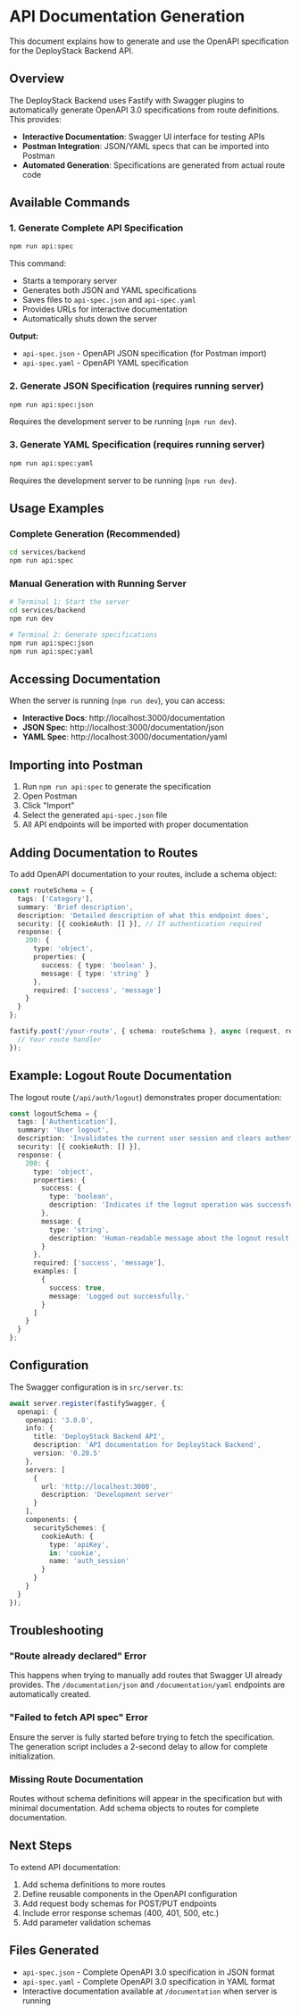 # API Documentation Generation

This document explains how to generate and use the OpenAPI specification for the DeployStack Backend API.

## Overview

The DeployStack Backend uses Fastify with Swagger plugins to automatically generate OpenAPI 3.0 specifications from route definitions. This provides:

- **Interactive Documentation**: Swagger UI interface for testing APIs
- **Postman Integration**: JSON/YAML specs that can be imported into Postman
- **Automated Generation**: Specifications are generated from actual route code

## Available Commands

### 1. Generate Complete API Specification
```bash
npm run api:spec
```
This command:
- Starts a temporary server
- Generates both JSON and YAML specifications
- Saves files to `api-spec.json` and `api-spec.yaml`
- Provides URLs for interactive documentation
- Automatically shuts down the server

**Output:**
- `api-spec.json` - OpenAPI JSON specification (for Postman import)
- `api-spec.yaml` - OpenAPI YAML specification

### 2. Generate JSON Specification (requires running server)
```bash
npm run api:spec:json
```
Requires the development server to be running (`npm run dev`).

### 3. Generate YAML Specification (requires running server)
```bash
npm run api:spec:yaml
```
Requires the development server to be running (`npm run dev`).

## Usage Examples

### Complete Generation (Recommended)
```bash
cd services/backend
npm run api:spec
```

### Manual Generation with Running Server
```bash
# Terminal 1: Start the server
cd services/backend
npm run dev

# Terminal 2: Generate specifications
npm run api:spec:json
npm run api:spec:yaml
```

## Accessing Documentation

When the server is running (`npm run dev`), you can access:

- **Interactive Docs**: http://localhost:3000/documentation
- **JSON Spec**: http://localhost:3000/documentation/json
- **YAML Spec**: http://localhost:3000/documentation/yaml

## Importing into Postman

1. Run `npm run api:spec` to generate the specification
2. Open Postman
3. Click "Import" 
4. Select the generated `api-spec.json` file
5. All API endpoints will be imported with proper documentation

## Adding Documentation to Routes

To add OpenAPI documentation to your routes, include a schema object:

```typescript
const routeSchema = {
  tags: ['Category'],
  summary: 'Brief description',
  description: 'Detailed description of what this endpoint does',
  security: [{ cookieAuth: [] }], // If authentication required
  response: {
    200: {
      type: 'object',
      properties: {
        success: { type: 'boolean' },
        message: { type: 'string' }
      },
      required: ['success', 'message']
    }
  }
};

fastify.post('/your-route', { schema: routeSchema }, async (request, reply) => {
  // Your route handler
});
```

## Example: Logout Route Documentation

The logout route (`/api/auth/logout`) demonstrates proper documentation:

```typescript
const logoutSchema = {
  tags: ['Authentication'],
  summary: 'User logout',
  description: 'Invalidates the current user session and clears authentication cookies',
  security: [{ cookieAuth: [] }],
  response: {
    200: {
      type: 'object',
      properties: {
        success: { 
          type: 'boolean',
          description: 'Indicates if the logout operation was successful'
        },
        message: { 
          type: 'string',
          description: 'Human-readable message about the logout result'
        }
      },
      required: ['success', 'message'],
      examples: [
        {
          success: true,
          message: 'Logged out successfully.'
        }
      ]
    }
  }
};
```

## Configuration

The Swagger configuration is in `src/server.ts`:

```typescript
await server.register(fastifySwagger, {
  openapi: {
    openapi: '3.0.0',
    info: {
      title: 'DeployStack Backend API',
      description: 'API documentation for DeployStack Backend',
      version: '0.20.5'
    },
    servers: [
      {
        url: 'http://localhost:3000',
        description: 'Development server'
      }
    ],
    components: {
      securitySchemes: {
        cookieAuth: {
          type: 'apiKey',
          in: 'cookie',
          name: 'auth_session'
        }
      }
    }
  }
});
```

## Troubleshooting

### "Route already declared" Error
This happens when trying to manually add routes that Swagger UI already provides. The `/documentation/json` and `/documentation/yaml` endpoints are automatically created.

### "Failed to fetch API spec" Error
Ensure the server is fully started before trying to fetch the specification. The generation script includes a 2-second delay to allow for complete initialization.

### Missing Route Documentation
Routes without schema definitions will appear in the specification but with minimal documentation. Add schema objects to routes for complete documentation.

## Next Steps

To extend API documentation:

1. Add schema definitions to more routes
2. Define reusable components in the OpenAPI configuration
3. Add request body schemas for POST/PUT endpoints
4. Include error response schemas (400, 401, 500, etc.)
5. Add parameter validation schemas

## Files Generated

- `api-spec.json` - Complete OpenAPI 3.0 specification in JSON format
- `api-spec.yaml` - Complete OpenAPI 3.0 specification in YAML format
- Interactive documentation available at `/documentation` when server is running
